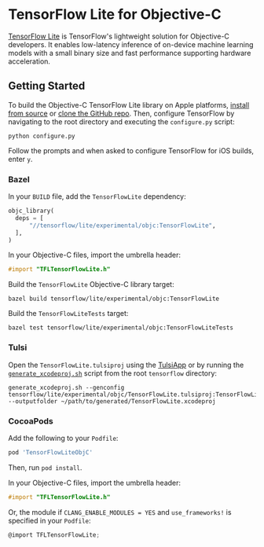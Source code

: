# TensorFlow Lite for Objective-C

[TensorFlow Lite](https://www.tensorflow.org/lite/) is TensorFlow's lightweight
solution for Objective-C developers. It enables low-latency inference of
on-device machine learning models with a small binary size and fast performance
supporting hardware acceleration.

## Getting Started

To build the Objective-C TensorFlow Lite library on Apple platforms,
[install from source](https://www.tensorflow.org/install/source#setup_for_linux_and_macos)
or [clone the GitHub repo](https://github.com/tensorflow/tensorflow).
Then, configure TensorFlow by navigating to the root directory and executing the
`configure.py` script:

```shell
python configure.py
```

Follow the prompts and when asked to configure TensorFlow for iOS builds,
enter `y`.

### Bazel

In your `BUILD` file, add the `TensorFlowLite` dependency:

```python
objc_library(
  deps = [
      "//tensorflow/lite/experimental/objc:TensorFlowLite",
  ],
)
```

In your Objective-C files, import the umbrella header:

```objectivec
#import "TFLTensorFlowLite.h"
```

Build the `TensorFlowLite` Objective-C library target:

```shell
bazel build tensorflow/lite/experimental/objc:TensorFlowLite
```

Build the `TensorFlowLiteTests` target:

```shell
bazel test tensorflow/lite/experimental/objc:TensorFlowLiteTests
```

### Tulsi

Open the `TensorFlowLite.tulsiproj` using the
[TulsiApp](https://github.com/bazelbuild/tulsi) or by running the
[`generate_xcodeproj.sh`](https://github.com/bazelbuild/tulsi/blob/master/src/tools/generate_xcodeproj.sh)
script from the root `tensorflow` directory:

```shell
generate_xcodeproj.sh --genconfig tensorflow/lite/experimental/objc/TensorFlowLite.tulsiproj:TensorFlowLite --outputfolder ~/path/to/generated/TensorFlowLite.xcodeproj
```

### CocoaPods

Add the following to your `Podfile`:

```ruby
pod 'TensorFlowLiteObjC'
```

Then, run `pod install`.

In your Objective-C files, import the umbrella header:

```objectivec
#import "TFLTensorFlowLite.h"
```

Or, the module if `CLANG_ENABLE_MODULES = YES` and `use_frameworks!` is
specified in your `Podfile`:

```objectivec
@import TFLTensorFlowLite;
```
